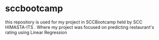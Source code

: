 # sccbootcamp
this repository is used for my project in SCCBootcamp held by SCC HIMASTA-ITS . Where my project was focused on predicting restaurant's rating using Linear Regression
